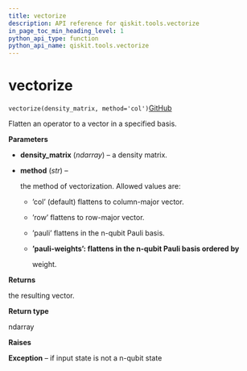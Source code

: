 ```yaml
---
title: vectorize
description: API reference for qiskit.tools.vectorize
in_page_toc_min_heading_level: 1
python_api_type: function
python_api_name: qiskit.tools.vectorize
---
```


# vectorize

<span id="qiskit.tools.vectorize" />

`vectorize(density_matrix, method='col')`[GitHub](https://github.com/qiskit/qiskit/tree/stable/0.14/qiskit/tools/qi/qi.py "view source code")

Flatten an operator to a vector in a specified basis.

**Parameters**

*   **density\_matrix** (*ndarray*) – a density matrix.

*   **method** (*str*) –

    the method of vectorization. Allowed values are:

    *   ’col’ (default) flattens to column-major vector.

    *   ’row’ flattens to row-major vector.

    *   ’pauli’ flattens in the n-qubit Pauli basis.

    *   **’pauli-weights’: flattens in the n-qubit Pauli basis ordered by**

        weight.

**Returns**

the resulting vector.

**Return type**

ndarray

**Raises**

**Exception** – if input state is not a n-qubit state

